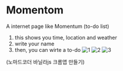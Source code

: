 # Momentom
A internet page like Momentum (to-do list)
1. this shows you time, location and weather
2. write your name
3. then, you can wirte a to-do
![1](https://user-images.githubusercontent.com/67947887/88149135-9ea4ee80-cc3a-11ea-849e-ab14014df6e7.png)
![2](https://user-images.githubusercontent.com/67947887/88149142-a1074880-cc3a-11ea-85c8-d3973291de19.png)
![3](https://user-images.githubusercontent.com/67947887/88149148-a2d10c00-cc3a-11ea-98cb-7b0135129176.png)

(노마드코더 바닐라js 크롬앱 만들기)
